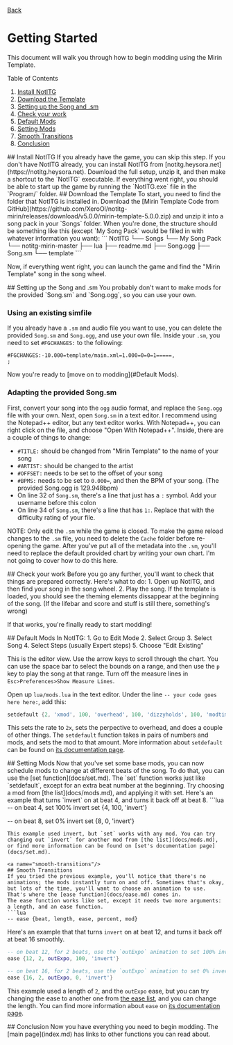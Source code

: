 <html><head><title>Getting Started | The Mirin Template</title></head></html>

[Back](index.md)
# Getting Started
This document will walk you through how to begin modding using the Mirin Template.

Table of Contents
1. [Install NotITG](#install-notitg)
2. [Download the Template](#download-the-template)
3. [Setting up the Song and .sm](#song-setup)
4. [Check your work](#check-your-work)
5. [Default Mods](#default-mods)
6. [Setting Mods](#setting-mods)
7. [Smooth Transitions](smooth-transitions)
8. [Conclusion](#conclusion)

<a name="install-notitg"/>
## Install NotITG
If you already have the game, you can skip this step.
If you don't have NotITG already, you can install NotITG from [notitg.heysora.net](https://notitg.heysora.net).
Download the full setup, unzip it, and then make a shortcut to the `NotITG` executable.
If everything went right, you should be able to start up the game by running the `NotITG.exe` file in the `Program/` folder.

<a name="download-the-template"/>
## Download the Template
To start, you need to find the folder that NotITG is installed in.
Download the [Mirin Template Code from GitHub](https://github.com/XeroOl/notitg-mirin/releases/download/v5.0.0/mirin-template-5.0.0.zip) and unzip it into a song pack in your `Songs` folder.
When you're done, the structure should be something like this (except `My Song Pack` would be filled in with whatever information you want):
```
NotITG
└── Songs
    └── My Song Pack
        └── notitg-mirin-master
            ├── lua
            ├── readme.md
            ├── Song.ogg
            ├── Song.sm
            └── template
```

Now, if everything went right, you can launch the game and find the "Mirin Template" song in the song wheel.

<a name="song-setup"/>
## Setting up the Song and .sm
You probably don't want to make mods for the provided `Song.sm` and `Song.ogg`, so you can use your own.

### Using an existing simfile
If you already have a `.sm` and audio file you want to use, you can delete the provided `Song.sm` and `Song.ogg`, and use your own file.
Inside your `.sm`, you need to set `#FGCHANGES:` to the following:
```
#FGCHANGES:-10.000=template/main.xml=1.000=0=0=1=====,
;
```
Now you're ready to [move on to modding](#Default Mods).

### Adapting the provided Song.sm
First, convert your song into the `ogg` audio format, and replace the `Song.ogg` file with your own.
Next, open `Song.sm` in a text editor. I recommend using the Notepad++ editor, but any text editor works. With Notepad++, you can right click on the file, and choose "Open With Notepad++".
Inside, there are a couple of things to change:
* `#TITLE:` should be changed from "Mirin Template" to the name of your song
* `#ARTIST:` should be changed to the artist
* `#OFFSET:` needs to be set to the offset of your song
* `#BPMS:` needs to be set to `0.000=`, and then the BPM of your song. (The provided Song.ogg is 129.948bpm)
* On line 32 of `Song.sm`, there's a line that just has a `:` symbol. Add your username before this colon
* On line 34 of `Song.sm`, there's a line that has `1:`. Replace that with the difficulty rating of your file.

NOTE: Only edit the `.sm` while the game is closed. To make the game reload changes to the `.sm` file, you need to delete the `Cache` folder before re-opening the game.
After you've put all of the metadata into the `.sm`, you'll need to replace the default provided chart by writing your own chart. I'm not going to cover how to do this here.

<a name="check-your-work"/>
## Check your work
Before you go any further, you'll want to check that things are prepared correctly.
Here's what to do:
1. Open up NotITG, and then find your song in the song wheel.
2. Play the song. If the template is loaded, you should see the theming elements dissappear at the beginning of the song. (If the lifebar and score and stuff is still there, something's wrong)

If that works, you're finally ready to start modding!

<a name="default-mods"/>
## Default Mods
In NotITG:
1. Go to Edit Mode
2. Select Group
3. Select Song
4. Select Steps (usually Expert steps)
5. Choose "Edit Existing"

This is the editor view. Use the arrow keys to scroll through the chart. You can use the space bar to select the bounds on a range, and then use the `p` key to play the song at that range. 
Turn off the measure lines in `Esc>Preferences>Show Measure Lines`.

Open up `lua/mods.lua` in the text editor.
Under the line `-- your code goes here here:`, add this:
```lua
setdefault {2, 'xmod', 100, 'overhead', 100, 'dizzyholds', 100, 'modtimer'}
```
This sets the rate to `2x`, sets the perpective to overhead, and does a couple of other things.
The `setdefault` function takes in pairs of numbers and mods, and sets the mod to that amount.
More information about `setdefault` can be found on [its documentation page](docs/setdefault.md).

<a name="setting-mods"/>
## Setting Mods
Now that you've set some base mods, you can now schedule mods to change at different beats of the song. To do that, you can use the [set function](docs/set.md).
The `set` function works just like `setdefault`, except for an extra beat number at the beginning.
Try choosing a mod from [the list](docs/mods.md), and applying it with set.
Here's an example that turns `invert` on at beat 4, and turns it back off at beat 8.
```lua
-- on beat 4, set 100% invert
set {4, 100, 'invert'}

-- on beat 8, set 0% invert
set {8, 0, 'invert'}
```
This example used invert, but `set` works with any mod. You can try changing out `invert` for another mod from [the list](docs/mods.md), or find more information can be found on [set's documentation page](docs/set.md).

<a name="smooth-transitions"/>
## Smooth Transitions
If you tried the previous example, you'll notice that there's no animations; the mods instantly turn on and off. Sometimes that's okay, but lots of the time, you'll want to choose an animation to use.
That's where the [ease function](docs/ease.md) comes in.
The ease function works like set, except it needs two more arguments: a length, and an ease function.
```lua
-- ease {beat, length, ease, percent, mod}
```
Here's an example that that turns `invert` on at beat 12, and turns it back off at beat 16 smoothly.
```lua
-- on beat 12, for 2 beats, use the `outExpo` animation to set 100% invert
ease {12, 2, outExpo, 100, 'invert'}

-- on beat 16, for 2 beats, use the `outExpo` animation to set 0% invert
ease {16, 2, outExpo, 0, 'invert'}
```
This example used a length of `2`, and the `outExpo` ease, but you can try changing the ease to another one from [the ease list](docs/eases.md), and you can change the length.
You can find more information about `ease` on [its documentation page](docs/ease.md).

<a name="conclusion"/>
## Conclusion
Now you have everything you need to begin modding. The [main page](index.md) has links to other functions you can read about.

